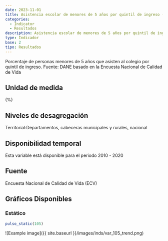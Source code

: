 ```yaml
---
date: 2023-11-01
title: Asistencia escolar de menores de 5 años por quintil de ingreso (%) - quintil 3( dpto )
categories:
  - Indicator
  - Resultados
description: Asistencia escolar de menores de 5 años por quintil de ingreso (%) - quintil 3
type: Indicador
base: 2
tipo: Resultados
--- 
```


Porcentaje de personas menores de 5 años que asisten al colegio por quintil de ingreso.
Fuente: DANE basado en la Encuesta Nacional de Calidad de Vida

## Unidad de medida
(%)

## Niveles de desagregación
Territorial:Departamentos, cabeceras municipales y rurales, nacional

## Disponibilidad temporal
Esta variable está disponible para el periodo 2010 - 2020

## Fuente
Encuesta Nacional de Calidad de Vida (ECV)

## Gráficos Disponibles

### Estático

``` R
pulso_static(105)
```

![Example image]({{ site.baseurl }}/images/inds/var_105_trend.png)